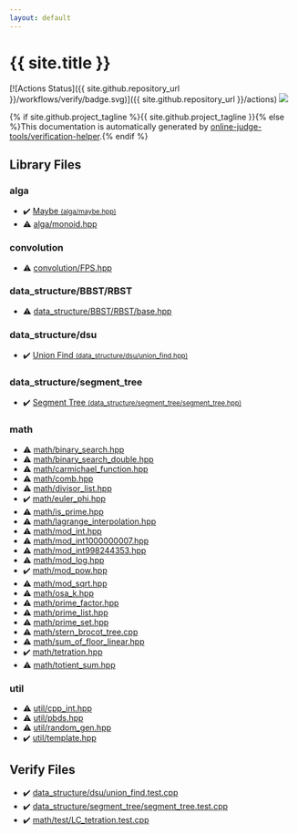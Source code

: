 ```yaml
---
layout: default
---
```


<!-- mathjax config similar to math.stackexchange -->
<script type="text/javascript" async
  src="https://cdnjs.cloudflare.com/ajax/libs/mathjax/2.7.5/MathJax.js?config=TeX-MML-AM_CHTML">
</script>
<script type="text/x-mathjax-config">
  MathJax.Hub.Config({
    TeX: { equationNumbers: { autoNumber: "AMS" }},
    tex2jax: {
      inlineMath: [ ['$','$'] ],
      processEscapes: true
    },
    "HTML-CSS": { matchFontHeight: false },
    displayAlign: "left",
    displayIndent: "2em"
  });
</script>

<script type="text/javascript" src="https://cdnjs.cloudflare.com/ajax/libs/jquery/3.4.1/jquery.min.js"></script>
<script src="https://cdn.jsdelivr.net/npm/jquery-balloon-js@1.1.2/jquery.balloon.min.js" integrity="sha256-ZEYs9VrgAeNuPvs15E39OsyOJaIkXEEt10fzxJ20+2I=" crossorigin="anonymous"></script>
<script type="text/javascript" src="assets/js/copy-button.js"></script>
<link rel="stylesheet" href="assets/css/copy-button.css" />


# {{ site.title }}

[![Actions Status]({{ site.github.repository_url }}/workflows/verify/badge.svg)]({{ site.github.repository_url }}/actions)
<a href="{{ site.github.repository_url }}"><img src="https://img.shields.io/github/last-commit/{{ site.github.owner_name }}/{{ site.github.repository_name }}" /></a>

{% if site.github.project_tagline %}{{ site.github.project_tagline }}{% else %}This documentation is automatically generated by <a href="https://github.com/online-judge-tools/verification-helper">online-judge-tools/verification-helper</a>.{% endif %}

## Library Files

<div id="e6f47b8acce0ca7627e3018b3efad838"></div>

### alga

* :heavy_check_mark: <a href="library/alga/maybe.hpp.html">Maybe <small>(alga/maybe.hpp)</small></a>
* :warning: <a href="library/alga/monoid.hpp.html">alga/monoid.hpp</a>


<div id="a9595c1c24c33b16056d2ad07e71682d"></div>

### convolution

* :warning: <a href="library/convolution/FPS.hpp.html">convolution/FPS.hpp</a>


<div id="b51445282e2a71a807e91edd8070e8ad"></div>

### data_structure/BBST/RBST

* :warning: <a href="library/data_structure/BBST/RBST/base.hpp.html">data_structure/BBST/RBST/base.hpp</a>


<div id="7490ac1138b0c79126fd7a453fe0bd8b"></div>

### data_structure/dsu

* :heavy_check_mark: <a href="library/data_structure/dsu/union_find.hpp.html">Union Find <small>(data_structure/dsu/union_find.hpp)</small></a>


<div id="fba856dbe1aaa5374a50a27f6dcea717"></div>

### data_structure/segment_tree

* :heavy_check_mark: <a href="library/data_structure/segment_tree/segment_tree.hpp.html">Segment Tree <small>(data_structure/segment_tree/segment_tree.hpp)</small></a>


<div id="7e676e9e663beb40fd133f5ee24487c2"></div>

### math

* :warning: <a href="library/math/binary_search.hpp.html">math/binary_search.hpp</a>
* :warning: <a href="library/math/binary_search_double.hpp.html">math/binary_search_double.hpp</a>
* :warning: <a href="library/math/carmichael_function.hpp.html">math/carmichael_function.hpp</a>
* :warning: <a href="library/math/comb.hpp.html">math/comb.hpp</a>
* :warning: <a href="library/math/divisor_list.hpp.html">math/divisor_list.hpp</a>
* :heavy_check_mark: <a href="library/math/euler_phi.hpp.html">math/euler_phi.hpp</a>
* :warning: <a href="library/math/is_prime.hpp.html">math/is_prime.hpp</a>
* :warning: <a href="library/math/lagrange_interpolation.hpp.html">math/lagrange_interpolation.hpp</a>
* :warning: <a href="library/math/mod_int.hpp.html">math/mod_int.hpp</a>
* :warning: <a href="library/math/mod_int1000000007.hpp.html">math/mod_int1000000007.hpp</a>
* :warning: <a href="library/math/mod_int998244353.hpp.html">math/mod_int998244353.hpp</a>
* :warning: <a href="library/math/mod_log.hpp.html">math/mod_log.hpp</a>
* :heavy_check_mark: <a href="library/math/mod_pow.hpp.html">math/mod_pow.hpp</a>
* :warning: <a href="library/math/mod_sqrt.hpp.html">math/mod_sqrt.hpp</a>
* :warning: <a href="library/math/osa_k.hpp.html">math/osa_k.hpp</a>
* :warning: <a href="library/math/prime_factor.hpp.html">math/prime_factor.hpp</a>
* :warning: <a href="library/math/prime_list.hpp.html">math/prime_list.hpp</a>
* :warning: <a href="library/math/prime_set.hpp.html">math/prime_set.hpp</a>
* :warning: <a href="library/math/stern_brocot_tree.cpp.html">math/stern_brocot_tree.cpp</a>
* :warning: <a href="library/math/sum_of_floor_linear.hpp.html">math/sum_of_floor_linear.hpp</a>
* :heavy_check_mark: <a href="library/math/tetration.hpp.html">math/tetration.hpp</a>
* :warning: <a href="library/math/totient_sum.hpp.html">math/totient_sum.hpp</a>


<div id="05c7e24700502a079cdd88012b5a76d3"></div>

### util

* :warning: <a href="library/util/cpp_int.hpp.html">util/cpp_int.hpp</a>
* :warning: <a href="library/util/pbds.hpp.html">util/pbds.hpp</a>
* :warning: <a href="library/util/random_gen.hpp.html">util/random_gen.hpp</a>
* :heavy_check_mark: <a href="library/util/template.hpp.html">util/template.hpp</a>


## Verify Files

* :heavy_check_mark: <a href="verify/data_structure/dsu/union_find.test.cpp.html">data_structure/dsu/union_find.test.cpp</a>
* :heavy_check_mark: <a href="verify/data_structure/segment_tree/segment_tree.test.cpp.html">data_structure/segment_tree/segment_tree.test.cpp</a>
* :heavy_check_mark: <a href="verify/math/test/LC_tetration.test.cpp.html">math/test/LC_tetration.test.cpp</a>


